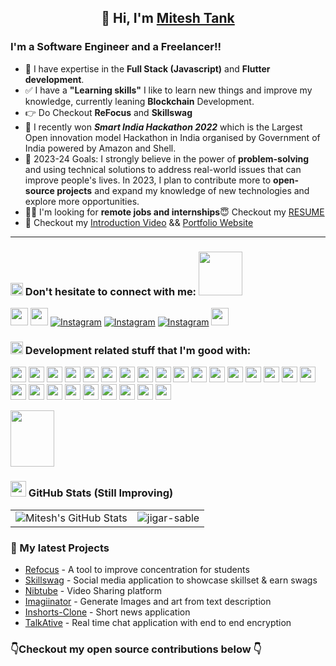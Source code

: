 <h2 align="center">👋 Hi, I'm <a href="https://www.linkedin.com/in/mitesh-tank/" target="_blank"> Mitesh Tank </a>
</h2>
  <!-- <hr> -->
<h3> I'm a Software Engineer and a Freelancer!!
</h3>

- 🔭 I have expertise in the **Full Stack (Javascript)** and **Flutter development**.
- ✅ I have a **"Learning skills"** I like to learn new things and improve my knowledge, currently leaning **Blockchain** Development.
- 👉 Do Checkout **ReFocus** and **Skillswag**
- 🥉 I recently won **_Smart India Hackathon 2022_** which is the Largest Open innovation model Hackathon in India organised by Government of India powered by Amazon and Shell.
- 🥅 2023-24 Goals: I strongly believe in the power of **problem-solving** and using technical solutions to address real-world issues that can improve people's lives. In 2023, I plan to contribute more to **open-source projects** and expand my knowledge of new technologies and explore more opportunities.
- 🐱‍👤 I'm looking for **remote jobs and internships**😇 Checkout my [RESUME](https://tinyurl.com/ResumeMitesh)
- 🎥 Checkout my [Introduction Video](https://www.linkedin.com/in/mitesh-tank) && [Portfolio Website](#)

</p>

<hr> <h3><img src="https://media.giphy.com/media/2Wg89Ea84IMmkxMngo/giphy.gif" height="20"> Don't hesitate to connect with me:
<img src="https://media.giphy.com/media/YlRpYzrkHbtSYDAlaE/giphy.gif" width="70" height="70" />
</br>
</h3>
<a href="https://www.linkedin.com/in/mitesh-tank" target="_blank"> <img height="28" src = "https://img.shields.io/badge/-LinkedIn-0e76a8?style=for-the-badge&logo=Linkedin&logoColor=white"></a>
<a href="https://twitter.com/codewithmitesh" target="_blank"><img height="28" src = "https://img.shields.io/badge/Twitter-%231DA1F2.svg?style=for-the-badge&logo=Twitter&logoColor=white"></a>
<a href="https://www.instagram.com/codewithmitesh"><img alt="Instagram" src="https://img.shields.io/badge/Instagram-E4405F?style=for-the-badge&logo=instagram&logoColor=white"/></a>
<a href="#"><img alt="Instagram" src="https://img.shields.io/badge/Freelancer-29B2FE?style=for-the-badge&logo=Freelancer&logoColor=white)"/></a>
<a href="#"><img alt="Instagram" src="https://img.shields.io/badge/UpWork-6FDA44?style=for-the-badge&logo=Upwork&logoColor=white"/></a>
<a href="https://leetcode.com/codewithmitesh/" target="_blank"><img height="28" src = "https://img.shields.io/badge/-LeetCode-FFA116?style=for-the-badge&logo=LeetCode&logoColor=black"></a>

<h3><img src="https://media.giphy.com/media/VdoIFLsMIlwzfKD520/giphy.gif" height="20"> Development related stuff that I'm good with:
</h3>

<p>
<img src="https://img.shields.io/badge/Git-F05032?style=for-the-badge&logo=git&logoColor=white" height="25">

<img src="https://img.shields.io/badge/C%2B%2B-00599C?style=for-the-badge&logo=c%2B%2B&logoColor=white" height="25">

<img src="https://img.shields.io/badge/Java-ED8B00?style=for-the-badge&logo=java&logoColor=white" height="25">

<img src="https://img.shields.io/badge/html5-%23E34F26.svg?style=for-the-badge&logo=html5&logoColor=white" height="25">
<img src="https://img.shields.io/badge/css3-%231572B6.svg?style=for-the-badge&logo=css3&logoColor=white" height="25">
<img src="https://img.shields.io/badge/JavaScript-F7DF1E?style=for-the-badge&logo=javascript&logoColor=black" height="25">
<img src="https://img.shields.io/badge/typescript-%23007ACC.svg?style=for-the-badge&logo=typescript&logoColor=white" height="25">
<img src="https://img.shields.io/badge/React-20232A?style=for-the-badge&logo=react&logoColor=61DAFB" height="25">
<img src="https://img.shields.io/badge/React_Router-CA4245?style=for-the-badge&logo=react-router&logoColor=white" height="25">
<img src="https://img.shields.io/badge/Redux-593D88?style=for-the-badge&logo=redux&logoColor=white" height="25">
<img src="https://img.shields.io/badge/tailwindcss-%2338B2AC.svg?style=for-the-badge&logo=tailwind-css&logoColor=white" height="25">
<img src="https://img.shields.io/badge/MySQL-00000F?style=for-the-badge&logo=mysql&logoColor=white" height="25">
<img src="https://img.shields.io/badge/MongoDB-4EA94B?style=for-the-badge&logo=mongodb&logoColor=white" height="25">
<img src="https://img.shields.io/badge/Node.js-339933?style=for-the-badge&logo=nodedotjs&logoColor=white" height="25">
<img src="https://img.shields.io/badge/npm-CB3837?style=for-the-badge&logo=npm&logoColor=white" height="25">
<img src="https://img.shields.io/badge/Express.js-404D59?style=for-the-badge" height="25">
<img src="https://img.shields.io/badge/JWT-black?style=for-the-badge&logo=JSON%20web%20tokens" height="25">
<img src="https://img.shields.io/badge/firebase-ffca28?style=for-the-badge&logo=firebase&logoColor=black" height="25">
<img src="https://img.shields.io/badge/Android-3DDC84?style=for-the-badge&logo=android&logoColor=white" height="25">
<img src="https://img.shields.io/badge/kotlin-%237F52FF.svg?style=for-the-badge&logo=kotlin&logoColor=white" height="25">
<img src="https://img.shields.io/badge/Android_Studio-3DDC84?style=for-the-badge&logo=android-studio&logoColor=white" height="25">
<img src="https://img.shields.io/badge/Flutter-%2302569B.svg?style=for-the-badge&logo=Flutter&logoColor=white" height="25">
<img src="https://img.shields.io/badge/dart-%230175C2.svg?style=for-the-badge&logo=dart&logoColor=white" height="25">
<img src="https://img.shields.io/badge/MUI-%230081CB.svg?style=for-the-badge&logo=mui&logoColor=white" height="25">
<img src="https://img.shields.io/badge/docker-%230db7ed.svg?style=for-the-badge&logo=docker&logoColor=white" height="25">
<img src="https://img.shields.io/badge/firebase-%23039BE5.svg?style=for-the-badge&logo=firebase" height="25">
</p>
<img src="https://media.giphy.com/media/CAYVZA5NRb529kKQUc/giphy.gif" width="70" height="90" />
</h3>
<!-- ### 📕 Latest Blog Posts -->
<h3><img src="https://media.giphy.com/media/cj87CxfRtrUifF3Ryk/giphy.gif" height="25"> GitHub Stats (Still Improving)</h3>

<table>
  <tr>
    <td>
        <img src="https://github-readme-stats.vercel.app/api?username=codewithmitesh&show_icons=true&theme=cobalt&count_private=true&hide_border=true" alt="Mitesh's GitHub Stats" />
    </td>
    <td><img src="https://github-readme-stats.vercel.app/api/top-langs/?username=codewithmitesh&langs_count=10&layout=compact" alt="jigar-sable" /></td>
  </tr>
</table>

<!-- [![Mitesh's GitHub stats](https://github-readme-stats.vercel.app/api?username=codewithmitesh&hide_border=true&count_private=true&show_icons=true&theme=cobalt)] -->

<!--
[![Top Langs](https://github-readme-stats.vercel.app/api/top-langs/?username=codewithmitesh&langs_count=10&layout=compact)](https://github.com/codewithmitesh/github-readme-stats) -->

<!-- <div align="center">
<p><img align="center" src="https://github-readme-streak-stats.herokuapp.com/?user=codewithmitesh&theme=dark" alt="Mitesh-Tank"/></p> -->

### 🙌 My latest Projects

- [Refocus](https://github.com/codewithmitesh/ReFocus#readme) - A tool to improve concentration for students
- [Skillswag](https://github.com/codewithmitesh/Skillswag#readme) - Social media application to showcase skillset & earn swags
- [Nibtube](https://nibtube.netlify.app/) - Video Sharing platform
- [Imagiinator](https://imagiinator1.web.app/) - Generate Images and art from text description
- [Inshorts-Clone](https://inshorts2-0.onrender.com/) - Short news application
- [TalkAtive](https://talkative-c668.onrender.com) - Real time chat application with end to end encryption

### 👇Checkout my open source contributions below 👇